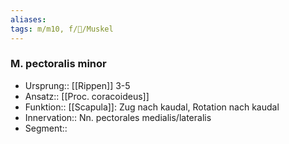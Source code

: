 ```yaml
---
aliases: 
tags: m/m10, f/🦴/Muskel
---
```

### M. pectoralis minor
- Ursprung:: [[Rippen]] 3-5
- Ansatz:: [[Proc. coracoideus]]
- Funktion:: [[Scapula]]: Zug nach kaudal, Rotation nach kaudal
- Innervation:: Nn. pectorales medialis/lateralis
- Segment:: 